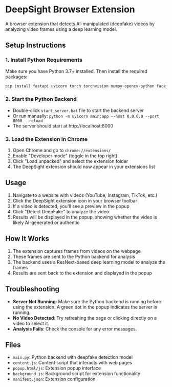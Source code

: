 # DeepSight Browser Extension

A browser extension that detects AI-manipulated (deepfake) videos by analyzing video frames using a deep learning model.

## Setup Instructions

### 1. Install Python Requirements

Make sure you have Python 3.7+ installed. Then install the required packages:

```bash
pip install fastapi uvicorn torch torchvision numpy opencv-python face_recognition Pillow
```

### 2. Start the Python Backend

- Double-click `start_server.bat` file to start the backend server
- Or run manually: `python -m uvicorn main:app --host 0.0.0.0 --port 8000 --reload`
- The server should start at http://localhost:8000

### 3. Load the Extension in Chrome

1. Open Chrome and go to `chrome://extensions/`
2. Enable "Developer mode" (toggle in the top right)
3. Click "Load unpacked" and select the extension folder
4. The DeepSight extension should now appear in your extensions list

## Usage

1. Navigate to a website with videos (YouTube, Instagram, TikTok, etc.)
2. Click the DeepSight extension icon in your browser toolbar
3. If a video is detected, you'll see a preview in the popup
4. Click "Detect DeepFake" to analyze the video
5. Results will be displayed in the popup, showing whether the video is likely AI-generated or authentic

## How It Works

1. The extension captures frames from videos on the webpage
2. These frames are sent to the Python backend for analysis
3. The backend uses a ResNext-based deep learning model to analyze the frames
4. Results are sent back to the extension and displayed in the popup

## Troubleshooting

- **Server Not Running**: Make sure the Python backend is running before using the extension. A green dot in the popup indicates the server is running.
- **No Video Detected**: Try refreshing the page or clicking directly on a video to select it.
- **Analysis Fails**: Check the console for any error messages.

## Files

- `main.py`: Python backend with deepfake detection model
- `content.js`: Content script that interacts with web pages
- `popup.html/js`: Extension popup interface
- `background.js`: Background script for extension functionality
- `manifest.json`: Extension configuration 